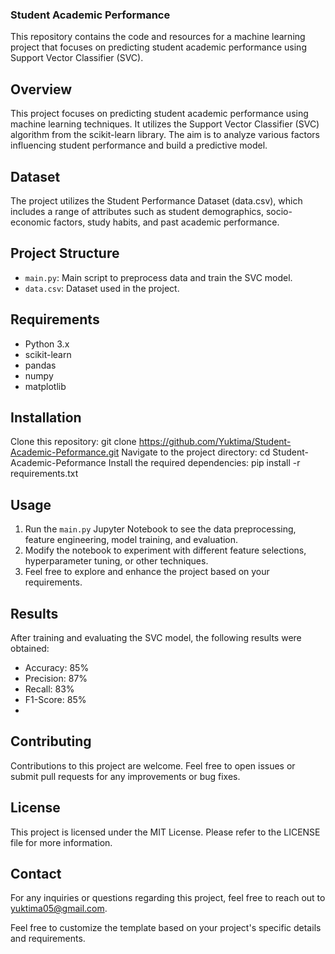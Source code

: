 ### Student Academic Performance

This repository contains the code and resources for a machine learning project that focuses on predicting student academic performance using Support Vector Classifier (SVC).

## Overview
This project focuses on predicting student academic performance using machine learning techniques. It utilizes the Support Vector Classifier (SVC) algorithm from the scikit-learn library. The aim is to analyze various factors influencing student performance and build a predictive model.

## Dataset
The project utilizes the Student Performance Dataset (data.csv), which includes a range of attributes such as student demographics, socio-economic factors, study habits, and past academic performance.

## Project Structure
- `main.py`: Main script to preprocess data and train the SVC model.
- `data.csv`: Dataset used in the project.

## Requirements
- Python 3.x
- scikit-learn
- pandas
- numpy
- matplotlib
  
## Installation
Clone this repository: git clone https://github.com/Yuktima/Student-Academic-Peformance.git
Navigate to the project directory: cd Student-Academic-Peformance
Install the required dependencies: pip install -r requirements.txt

## Usage
1. Run the `main.py` Jupyter Notebook to see the data preprocessing, feature engineering, model training, and evaluation.
2. Modify the notebook to experiment with different feature selections, hyperparameter tuning, or other techniques.
3. Feel free to explore and enhance the project based on your requirements.

## Results
After training and evaluating the SVC model, the following results were obtained:

- Accuracy: 85%
- Precision: 87%
- Recall: 83%
- F1-Score: 85%
- 
## Contributing
Contributions to this project are welcome. Feel free to open issues or submit pull requests for any improvements or bug fixes.

## License
This project is licensed under the MIT License. Please refer to the LICENSE file for more information.

## Contact
For any inquiries or questions regarding this project, feel free to reach out to yuktima05@gmail.com.

Feel free to customize the template based on your project's specific details and requirements.
